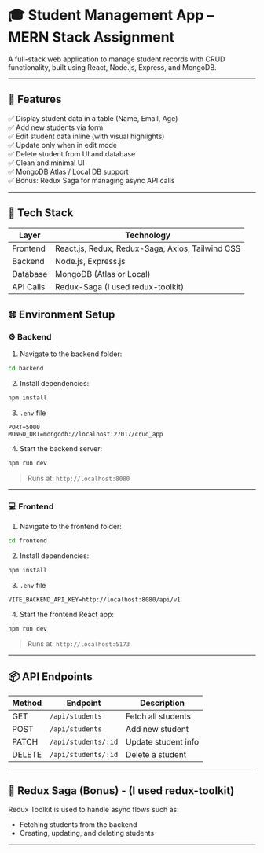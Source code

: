 # 🎓 Student Management App – MERN Stack Assignment

A full-stack web application to manage student records with CRUD functionality, built using React, Node.js, Express, and MongoDB.

---

## 🚀 Features

✅ Display student data in a table (Name, Email, Age)  
✅ Add new students via form  
✅ Edit student data inline (with visual highlights)  
✅ Update only when in edit mode  
✅ Delete student from UI and database  
✅ Clean and minimal UI  
✅ MongoDB Atlas / Local DB support  
✅ Bonus: Redux Saga for managing async API calls

---

## 🧰 Tech Stack

| Layer     | Technology                                       |
| --------- | ------------------------------------------------ |
| Frontend  | React.js, Redux, Redux-Saga, Axios, Tailwind CSS |
| Backend   | Node.js, Express.js                              |
| Database  | MongoDB (Atlas or Local)                         |
| API Calls | Redux-Saga (I used redux-toolkit)                |

## 🌐 Environment Setup

### ⚙️ Backend

1. Navigate to the backend folder:

```bash
cd backend
```

2. Install dependencies:

```bash
npm install
```

3. `.env` file

```env
PORT=5000
MONGO_URI=mongodb://localhost:27017/crud_app
```

4. Start the backend server:

```bash
npm run dev
```

> Runs at: `http://localhost:8080`

---

### 💻 Frontend

1. Navigate to the frontend folder:

```bash
cd frontend
```

2. Install dependencies:

```bash
npm install
```

3. `.env` file

```env
VITE_BACKEND_API_KEY=http://localhost:8080/api/v1
```

4. Start the frontend React app:

```bash
npm run dev
```

> Runs at: `http://localhost:5173`

---

## 📦 API Endpoints

| Method | Endpoint            | Description         |
| ------ | ------------------- | ------------------- |
| GET    | `/api/students`     | Fetch all students  |
| POST   | `/api/students`     | Add new student     |
| PATCH  | `/api/students/:id` | Update student info |
| DELETE | `/api/students/:id` | Delete a student    |

---

## 📌 Redux Saga (Bonus) - (I used redux-toolkit)

Redux Toolkit is used to handle async flows such as:

- Fetching students from the backend
- Creating, updating, and deleting students

---
